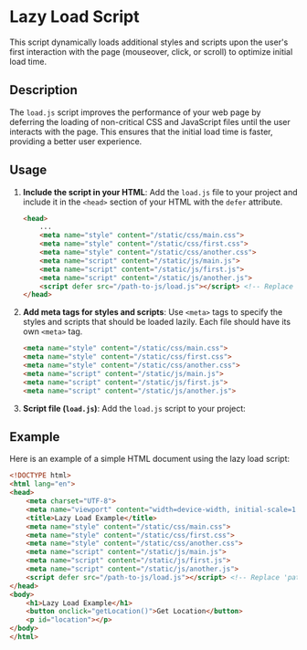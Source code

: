 # Lazy Load Script

This script dynamically loads additional styles and scripts upon the user's first interaction with the page (mouseover, click, or scroll) to optimize initial load time.

## Description

The `load.js` script improves the performance of your web page by deferring the loading of non-critical CSS and JavaScript files until the user interacts with the page. This ensures that the initial load time is faster, providing a better user experience.

## Usage

1. **Include the script in your HTML**:
    Add the `load.js` file to your project and include it in the `<head>` section of your HTML with the `defer` attribute.

    ```html
    <head>
        ...
        <meta name="style" content="/static/css/main.css">
        <meta name="style" content="/static/css/first.css">
        <meta name="style" content="/static/css/another.css">
        <meta name="script" content="/static/js/main.js">
        <meta name="script" content="/static/js/first.js">
        <meta name="script" content="/static/js/another.js">
        <script defer src="/path-to-js/load.js"></script> <!-- Replace 'path-to-js' with the actual path to your JS folder -->
    </head>
    ```

2. **Add meta tags for styles and scripts**:
    Use `<meta>` tags to specify the styles and scripts that should be loaded lazily. Each file should have its own `<meta>` tag.

    ```html
    <meta name="style" content="/static/css/main.css">
    <meta name="style" content="/static/css/first.css">
    <meta name="style" content="/static/css/another.css">
    <meta name="script" content="/static/js/main.js">
    <meta name="script" content="/static/js/first.js">
    <meta name="script" content="/static/js/another.js">
    ```

3. **Script file (`load.js`)**:
    Add the `load.js` script to your project:

## Example

Here is an example of a simple HTML document using the lazy load script:

```html
<!DOCTYPE html>
<html lang="en">
<head>
    <meta charset="UTF-8">
    <meta name="viewport" content="width=device-width, initial-scale=1.0">
    <title>Lazy Load Example</title>
    <meta name="style" content="/static/css/main.css">
    <meta name="style" content="/static/css/first.css">
    <meta name="style" content="/static/css/another.css">
    <meta name="script" content="/static/js/main.js">
    <meta name="script" content="/static/js/first.js">
    <meta name="script" content="/static/js/another.js">
    <script defer src="/path-to-js/load.js"></script> <!-- Replace 'path-to-js' with the actual path to your JS folder -->
</head>
<body>
    <h1>Lazy Load Example</h1>
    <button onclick="getLocation()">Get Location</button>
    <p id="location"></p>
</body>
</html>
